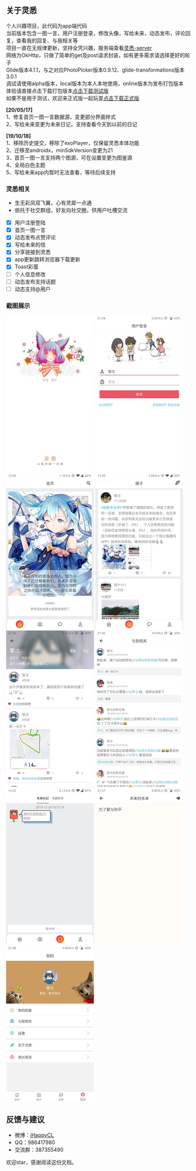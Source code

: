 ## 关于灵悉  
  
个人兴趣项目，此代码为app端代码  
当前版本包含一图一言，用户注册登录，修改头像，写给未来，动态发布，评论回复，查看我的回复、与我相关等  
项目一直在无规律更新，坚持全凭兴趣，服务端查看[灵悉-server](https://github.com/happycao/lingxi-server)  
网络为OkHttp，只做了简单的get及post请求封装，如有更多需求请选择更好的轮子  
Glide版本4.1.1，与之对应PhotoPicker版本0.9.12、glide-transformations版本3.0.1  
调试请使用alpha版本，local版本为本人本地使用，online版本为发布打包版本  
体验请直接点击下载打包版本[点击下载测试版](http://47.100.245.128/download/lingxi-test.apk)  
如果不是用于测试，欢迎来正式版一起玩耍[点击下载正式版](http://47.100.245.128/download/lingxi.apk)  
  
**[20/05/17]**  
1、修复首页一图一言数据源，变更部分界面样式  
2、写给未来变更为未来日记，支持查看今天到以前的日记  
  
**[19/10/18]**  
1、移除历史提交，移除了exoPlayer，仅保留灵悉本体功能  
2、迁移至androidx，minSdkVersion变更为21  
3、首页一图一言支持两个图源，可在设置变更为图鉴源  
4、全局白色主题  
5、写给未来app内暂时无法查看，等待后续支持  
  
### 灵悉相关
  
- 生无彩凤双飞翼，心有灵犀一点通  
- 依托于社交群组，好友向社交圈，供用户吐槽交流  
- [x] 用户注册登陆  
- [x] 首页一图一言  
- [x] 动态发布点赞评论  
- [x] 写给未来的信  
- [x] 分享链接到灵悉  
- [x] app更新跳转浏览器下载更新  
- [x] Toast彩蛋  
- [ ] 个人信息修改  
- [ ] 动态发布支持话题  
- [ ] 动态支持@用户  
  
### 截图展示  
![欢迎页](screenshot/Screenshot_welcome.jpg)
![登录页](screenshot/Screenshot_login.jpg)
![主页](screenshot/Screenshot_home.jpg)
![动态页](screenshot/Screenshot_feed.jpg)
![用户页](screenshot/Screenshot_user.jpg)
![与我相关页](screenshot/Screenshot_relevant.jpg)
![消息](screenshot/Screenshot_message.jpg)
![发布页](screenshot/Screenshot_publish.jpg)
![我的页](screenshot/Screenshot_mine.jpg)
  
## 反馈与建议  
- 微博：[iHappyCL](https://weibo.com/u/5348934206)  
- QQ：986417980  
- 交流群：387355490  
  
欢迎star，感谢阅读这份文档。  